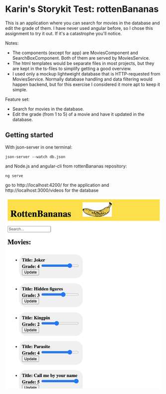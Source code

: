Karin's Storykit Test: rottenBananas
=====

This is an application where you can search for movies in the database and edit the grade of them. I have never used angular before, so I chose this assignment to try it out. If it's a catastrophe you'll notice.

Notes:
* The components (except for app) are MoviesComponent and SearchBoxComponent. Both of them
are served by MoviesService.
* The html templates would be separate files in most projects, but they are kept in the
ts-files to simplify getting a good overview.
* I used only a mockup lightweight database that is HTTP-requested from MoviesService. Normally
database handling and data filtering would happen backend, but for this exercise I considered
it more apt to keep it simple.

Feature set:
* Search for movies in the database.
* Edit the grade (from 1 to 5) of a movie and have it updated in the database.


## Getting started

With json-server in one terminal:
```
json-server --watch db.json
```
and Node.js and angular-cli from rottenBananas repository:
```
ng serve
```
go to http://localhost:4200/ for the application
and http://localhost:3000/videos for the database

<img src="./screenshot.png">
